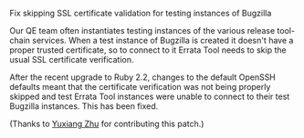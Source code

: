 Fix skipping SSL certificate validation for testing instances of Bugzilla

Our QE team often instantiates testing instances of the various release
tool-chain services. When a test instance of Bugzilla is created it doesn't
have a proper trusted certificate, so to connect to it Errata Tool needs to
skip the usual SSL certificate verification.

After the recent upgrade to Ruby 2.2, changes to the default OpenSSH defaults
meant that the certificate verification was not being properly skipped and
test Errata Tool instances were unable to connect to their test Bugzilla
instances. This has been fixed.

(Thanks to [Yuxiang Zhu](mailto:yuxzhu@redhat.com) for contributing this
patch.)
